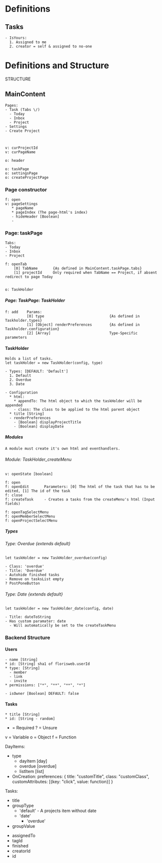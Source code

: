 
<h1>Definitions</h1>

<h2>Tasks</h2>
  
    - IsYours: 
      1. Assigned to me
      2. creator = self & assigned to no-one





<h1>Definitions and Structure</h1>







STRUCTURE

<h2>MainContent</h2>
    
    Pages:
    - Task (Tabs \/)
      - Today
      - Inbox
      - Project
    - Settings
    - Create Project

    

    v: curProjectId
    v: curPageName

    o: header

    o: taskPage
    o: settingsPage
    o: createProjectPage


<h3>Page constructor</h3>

    f: open
    v: pageSettings
       * pageName
       * pageIndex (The page-html's index)
       - hideHeader [Boolean]
       - 



<h3>Page: taskPage</h3>
    
    Tabs:
    - Today
    - Inbox
    - Project

    f: openTab
        [0] TabName       {As defined in MainContent.taskPage.tabs}
        [1] projectId     Only required when TabName == Project, if absent redirect to page Today


    o: TaskHolder

<h5>Page: TaskPage: TaskHolder</h5>

    f: add    Params: 
              [0] type                              {As defined in Taskholder.types} 
              [1] [Object] renderPreferences        {As defined in Taskholder.configuration} 
              [2] [Array]                           Type-Specific parameters















<h4>TaskHolder</h4>

    Holds a list of tasks.
    let taskHolder = new TaskHolder(config, type)

    - Types: [DEFAULT: 'Default']
      1. Default 
      2. Overdue
      3. Date

    - Configuration
      * html:
        * appendTo: The html object to which the taskHolder will be appended
        - class: The class to be applied to the html parent object
      * title [String]
      - renderPreferences
        - [Boolean] displayProjectTitle
        - [Boolean] displayDate



<h5>Modules</h5>
 
    A module must create it's own html and eventhandlers.


<h6>Module: TaskHolder_createMenu</h6>
  
    v: openState [boolean]

    f: open
    f: openEdit       Parameters: [0] The html of the task that has to be edited, [1] The id of the task
    f: close
    f: createTask     - Creates a tasks from the createMenu's html (Input fields)
   
    f: openTagSelectMenu
    f: openMemberSelectMenu
    f: openProjectSelectMenu




<h5>Types</h5>

<h6>Type: Overdue {extends default}</h6>
    
    let taskHolder = new TaskHolder_overdue(config)

    - Class: 'overdue'
    - Title: 'Overdue'
    - Autohide finished tasks
    - Remove on tasksList empty
    ? PostPoneButton




<h6>Type: Date {extends default}</h6>

    let taskHolder = new TaskHolder_date(config, date)
    
    - Title: dateToString
    - Has custom paramater: date
      - Will automatically be set to the createTaskMenu








<h3>Backend Structure</h3>

<h4>Users</h4>
  
    - name [String]
    * id: [String] sha1 of florisweb.userId
    * type: [String]
      - member
      - link
      - invite
    * permissions: ["*", "**", "**", "*"]

    - isOwner [Boolean] DEFAULT: false



<h4>Tasks</h4>
  
    * title [String]
    * id: [String - random]
    
   











* = Required
? = Unsure

v = Variable
o = Object
f = Function







DayItems:
- type
	- dayItem 		[day]
	- overdue 		[overdue]
	- listItem 		[list]
- OnCreation:
	preferences: {
		title: "customTitle",
		class: "customClass",
		customAttributes: [{key: "click", value: function}]
	}




Tasks:
* title
* groupType
	- 'default' 	- A projects item without date
	- 'date'
		- 'overdue'
* groupValue


- assignedTo
- tagId
- finished
- creatorId
- id



